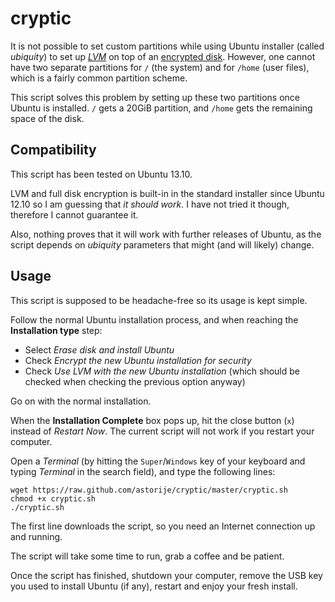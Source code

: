 cryptic
=======

It is not possible to set custom partitions while using Ubuntu installer (called *ubiquity*) to set up *[LVM][2]* on top of an [encrypted disk][2]. However, one cannot have two separate partitions for `/` (the system) and for `/home` (user files), which is a fairly common partition scheme.

This script solves this problem by setting up these two partitions once Ubuntu is installed. `/` gets a 20GiB partition, and `/home` gets the remaining space of the disk.

## Compatibility

This script has been tested on Ubuntu 13.10.

LVM and full disk encryption is built-in in the standard installer since Ubuntu 12.10 so I am guessing that *it should work*. I have not tried it though, therefore I cannot guarantee it.

Also, nothing proves that it will work with further releases of Ubuntu, as the script depends on *ubiquity* parameters that might (and will likely) change.

## Usage

This script is supposed to be headache-free so its usage is kept simple.

Follow the normal Ubuntu installation process, and when reaching the **Installation type** step:

- Select *Erase disk and install Ubuntu*
- Check *Encrypt the new Ubuntu installation for security*
- Check *Use LVM with the new Ubuntu installation* (which should be checked when checking the previous option anyway)

Go on with the normal installation.

When the **Installation Complete** box pops up, hit the close button (`x`) instead of *Restart Now*. The current script will not work if you restart your computer.

Open a *Terminal* (by hitting the `Super`/`Windows` key of your keyboard and typing *Terminal* in the search field), and type the following lines:

    wget https://raw.github.com/astorije/cryptic/master/cryptic.sh
    chmod +x cryptic.sh
    ./cryptic.sh

The first line downloads the script, so you need an Internet connection up and running.

The script will take some time to run, grab a coffee and be patient.

Once the script has finished, shutdown your computer, remove the USB key you used to install Ubuntu (if any), restart and enjoy your fresh install.

[1]: http://en.wikipedia.org/wiki/Logical_Volume_Manager_(Linux)
[2]: http://en.wikipedia.org/wiki/Disk_encryption

